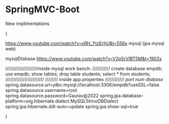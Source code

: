 # SpringMVC-Boot

New implimentations

{

https://www.youtube.com/watch?v=xRH_YtzErhU&t=556s   mysql (jpa mysql web)

mysqlDtabase   https://www.youtube.com/watch?v=V2p5rVIBT5M&t=1902s

////////////////////inside mysql work bench:  ///////////
create database empdb;
use empdb;
show tables;
drop table students;
select * from students;
////////////////////////
//////// inside app.properties ////////////
                                       *port num* *dtabase*
spring.datasource.url=jdbc:mysql://localhost:3306/empdb?useSSL=false
spring.datasource.username=root   
spring.datasource.password=Gaurav@2022
spring.jpa.database-platform=org.hibernate.dialect.MySQL5InnoDBDialect
spring.jpa.hibernate.ddl-auto=update
spring.jpa.show-sql=true


}

